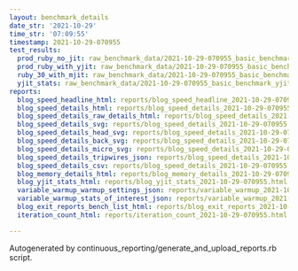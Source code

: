```yaml
---
layout: benchmark_details
date_str: '2021-10-29'
time_str: '07:09:55'
timestamp: 2021-10-29-070955
test_results:
  prod_ruby_no_jit: raw_benchmark_data/2021-10-29-070955_basic_benchmark_prod_ruby_no_jit.json
  prod_ruby_with_yjit: raw_benchmark_data/2021-10-29-070955_basic_benchmark_prod_ruby_with_yjit.json
  ruby_30_with_mjit: raw_benchmark_data/2021-10-29-070955_basic_benchmark_ruby_30_with_mjit.json
  yjit_stats: raw_benchmark_data/2021-10-29-070955_basic_benchmark_yjit_stats.json
reports:
  blog_speed_headline_html: reports/blog_speed_headline_2021-10-29-070955.html
  blog_speed_details_html: reports/blog_speed_details_2021-10-29-070955.html
  blog_speed_details_raw_details_html: reports/blog_speed_details_2021-10-29-070955.raw_details.html
  blog_speed_details_svg: reports/blog_speed_details_2021-10-29-070955.svg
  blog_speed_details_head_svg: reports/blog_speed_details_2021-10-29-070955.head.svg
  blog_speed_details_back_svg: reports/blog_speed_details_2021-10-29-070955.back.svg
  blog_speed_details_micro_svg: reports/blog_speed_details_2021-10-29-070955.micro.svg
  blog_speed_details_tripwires_json: reports/blog_speed_details_2021-10-29-070955.tripwires.json
  blog_speed_details_csv: reports/blog_speed_details_2021-10-29-070955.csv
  blog_memory_details_html: reports/blog_memory_details_2021-10-29-070955.html
  blog_yjit_stats_html: reports/blog_yjit_stats_2021-10-29-070955.html
  variable_warmup_warmup_settings_json: reports/variable_warmup_2021-10-29-070955.warmup_settings.json
  variable_warmup_stats_of_interest_json: reports/variable_warmup_2021-10-29-070955.stats_of_interest.json
  blog_exit_reports_bench_list_html: reports/blog_exit_reports_2021-10-29-070955.bench_list.html
  iteration_count_html: reports/iteration_count_2021-10-29-070955.html

---
```

Autogenerated by continuous_reporting/generate_and_upload_reports.rb script.
